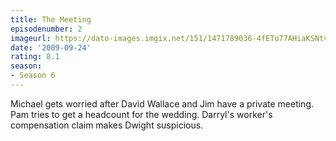 ```yaml
---
title: The Meeting
episodenumber: 2
imageurl: https://dato-images.imgix.net/151/1471789036-4fETo77AHiaKSNtvrpeouvwASgv.jpg?ixlib=rb-1.1.0&ch=DPR%2CWidth&auto=compress%2Cformat
date: '2009-09-24'
rating: 8.1
season:
- Season 6
---
```


Michael gets worried after David Wallace and Jim have a private meeting. Pam tries to get a headcount for the wedding. Darryl's worker's compensation claim makes Dwight suspicious.